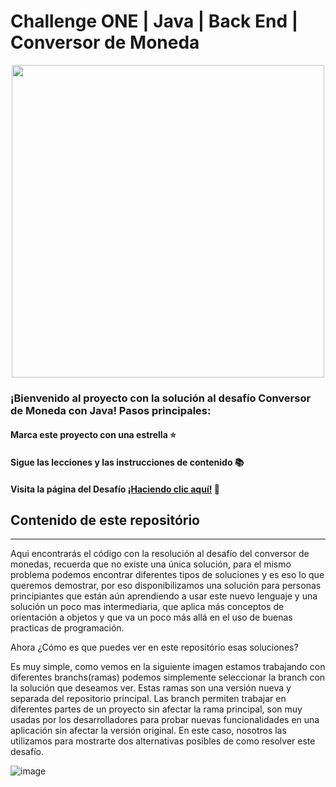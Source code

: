 #  Challenge ONE | Java | Back End | Conversor de Moneda

<p align="center" >
     <img width="500" heigth="300" src="https://user-images.githubusercontent.com/91544872/163816727-d48d3cdc-1cd8-445a-8b1c-90ed35431805.png">
</p>

### ¡Bienvenido al proyecto con la solución al desafío Conversor de Moneda con Java! Pasos principales:

#### Marca este proyecto con una estrella ⭐
#### Sigue las lecciones y las instrucciones de contenido 📚
#### Visita la página del Desafío [¡Haciendo clic aquí!](https://www.aluracursos.com/challenges/oracle-one-back-end/conversordemoneda) 📃

## Contenido de este repositório
---

Aqui encontrarás el código con la resolución al desafío del conversor de monedas, recuerda que no existe una única solución, para el mismo problema podemos encontrar diferentes tipos de soluciones y es eso lo que queremos demostrar, por eso disponibilizamos una solución para personas principiantes que están aún aprendiendo a usar este nuevo lenguaje y una solución un poco mas intermediaria, que aplica más conceptos de orientación a objetos y que va un poco más allá en el uso de buenas practicas de programación.

Ahora ¿Cómo es que puedes ver en este repositório esas soluciones? 

Es muy simple, como vemos en la siguiente imagen estamos trabajando con diferentes branchs(ramas) podemos simplemente seleccionar la branch con la solución que deseamos ver. Estas ramas son una versión nueva y separada del repositorio principal. Las branch permiten trabajar en diferentes partes de un proyecto sin afectar la rama principal, son muy usadas por los desarrolladores para probar nuevas funcionalidades en una aplicación sin afectar la versión  original. En este caso, nosotros las utilizamos para mostrarte dos alternativas posibles de como resolver este desafío.

![image](https://user-images.githubusercontent.com/91544872/185704377-e456d630-4d96-4d76-8799-aa08aeb1cd8e.png)
